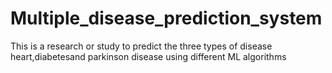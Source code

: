 # Multiple_disease_prediction_system
This is a research or study  to predict the three types of disease heart,diabetesand parkinson disease  using different ML algorithms 
